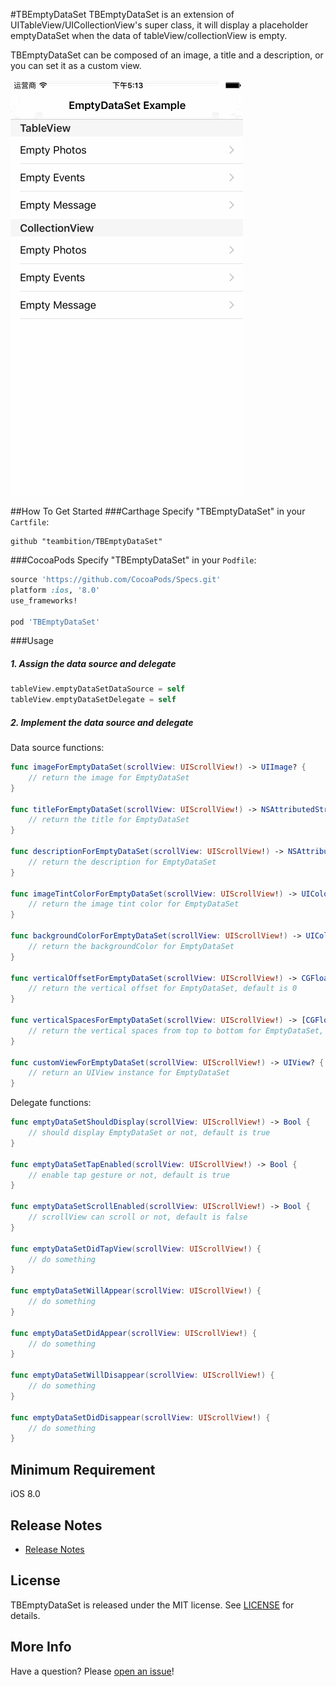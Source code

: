 #TBEmptyDataSet
TBEmptyDataSet is an extension of UITableView/UICollectionView's super class, it will  display a placeholder emptyDataSet when the data of tableView/collectionView is empty.

TBEmptyDataSet can be composed of an image, a title and a description, or you can set it as a custom view.


![Example](Screenshots/Example.gif "Example")


##How To Get Started
###Carthage
Specify "TBEmptyDataSet" in your ```Cartfile```:
```ogdl 
github "teambition/TBEmptyDataSet"
```

###CocoaPods
Specify "TBEmptyDataSet" in your ```Podfile```:
```ruby 
source 'https://github.com/CocoaPods/Specs.git'
platform :ios, '8.0'
use_frameworks!

pod 'TBEmptyDataSet'
```

###Usage
##### 1.  Assign the data source and delegate
```swift
tableView.emptyDataSetDataSource = self
tableView.emptyDataSetDelegate = self
```
##### 2.  Implement the data source and delegate
Data source functions:
```swift 
func imageForEmptyDataSet(scrollView: UIScrollView!) -> UIImage? {
    // return the image for EmptyDataSet
}

func titleForEmptyDataSet(scrollView: UIScrollView!) -> NSAttributedString? {
    // return the title for EmptyDataSet
}

func descriptionForEmptyDataSet(scrollView: UIScrollView!) -> NSAttributedString? {
    // return the description for EmptyDataSet
}

func imageTintColorForEmptyDataSet(scrollView: UIScrollView!) -> UIColor? {
    // return the image tint color for EmptyDataSet
}

func backgroundColorForEmptyDataSet(scrollView: UIScrollView!) -> UIColor? {
    // return the backgroundColor for EmptyDataSet
}

func verticalOffsetForEmptyDataSet(scrollView: UIScrollView!) -> CGFloat {
    // return the vertical offset for EmptyDataSet, default is 0
}

func verticalSpacesForEmptyDataSet(scrollView: UIScrollView!) -> [CGFloat] {
    // return the vertical spaces from top to bottom for EmptyDataSet, default is [12, 12]
}

func customViewForEmptyDataSet(scrollView: UIScrollView!) -> UIView? {
    // return an UIView instance for EmptyDataSet
}
``` 
Delegate functions:
```swift
func emptyDataSetShouldDisplay(scrollView: UIScrollView!) -> Bool {
    // should display EmptyDataSet or not, default is true
}

func emptyDataSetTapEnabled(scrollView: UIScrollView!) -> Bool {
    // enable tap gesture or not, default is true
}

func emptyDataSetScrollEnabled(scrollView: UIScrollView!) -> Bool {
    // scrollView can scroll or not, default is false
}

func emptyDataSetDidTapView(scrollView: UIScrollView!) {
    // do something
}

func emptyDataSetWillAppear(scrollView: UIScrollView!) {
    // do something
}

func emptyDataSetDidAppear(scrollView: UIScrollView!) {
    // do something
}

func emptyDataSetWillDisappear(scrollView: UIScrollView!) {
    // do something
}

func emptyDataSetDidDisappear(scrollView: UIScrollView!) {
    // do something
}
```

## Minimum Requirement
iOS 8.0

## Release Notes
* [Release Notes](https://github.com/teambition/TBEmptyDataSet/releases)

## License
TBEmptyDataSet is released under the MIT license. See [LICENSE](https://github.com/teambition/TBEmptyDataSet/blob/master/LICENSE.md) for details.

## More Info
Have a question? Please [open an issue](https://github.com/teambition/TBEmptyDataSet/issues/new)!